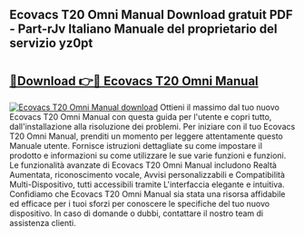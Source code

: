 ## Ecovacs T20 Omni Manual Download gratuit PDF - Part-rJv Italiano Manuale del proprietario del servizio yz0pt

# <h2><a href="http://dfel32.blite.top/?on=Ecovacs+T20+Omni+Manual">🔗Download 👉🔴 Ecovacs T20 Omni Manual</a></h2>

[![Ecovacs T20 Omni Manual download](https://i.imgur.com/lujVjoI.png)](http://dfel32.blite.top/?on=Ecovacs+T20+Omni+Manual)
Ottieni il massimo dal tuo nuovo Ecovacs T20 Omni Manual con questa guida per l'utente e copri tutto, dall'installazione alla risoluzione dei problemi. Per iniziare con il tuo Ecovacs T20 Omni Manual, prenditi un momento per leggere attentamente questo Manuale utente. Fornisce istruzioni dettagliate su come impostare il prodotto e informazioni su come utilizzare le sue varie funzioni e funzioni. Le funzionalità avanzate di Ecovacs T20 Omni Manual includono Realtà Aumentata, riconoscimento vocale, Avvisi personalizzabili e Compatibilità Multi-Dispositivo, tutti accessibili tramite L'interfaccia elegante e intuitiva. Confidiamo che Ecovacs T20 Omni Manual sia stata una risorsa affidabile ed efficace per i tuoi sforzi per conoscere le specifiche del tuo nuovo dispositivo. In caso di domande o dubbi, contattare il nostro team di assistenza clienti.
